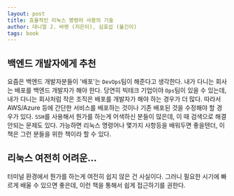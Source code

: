 ```yaml
---
layout: post
title: 효율적인 리눅스 명령어 사용의 기술
author: 대니얼 J. 바렛 (지은이), 심효섭 (옮긴이)
tags: book
---
```


## 백엔드 개발자에게 추천

요즘은 백엔드 개발자분들이 '배포'는 `DevOps`팀이 해준다고 생각한다. 내가 다니는 회사는 배포를 백엔드 개발자가 해야 한다. 당연히 빅테크 기업이야 `Ops`팀이 있을 수 있는데, 내가 다니는 회사처럼 작은 조직은 배포를 개발자가 해야 하는 경우가 더 많다. 따라서 AWS/Azure 등에 간단한 서비스를 배포하는 것이나 기존 배포된 것을 수정해야 할 경우가 있다. `SSH`를 사용해서 뭔가를 하는게 어색하신 분들이 많은데, 이 때 검색으로 해결안되는 문제도 있다. 가능하면 리눅스 명령어나 몇가지 사항등을 배워두면 좋을텐더, 이 책은 그런 분들을 위한 책이라 할 수 있다.

## 리눅스 여전히 어려운...

터미널 환경에서 뭔가를 하는게 여전히 쉽지 않은 건 사실이다. 그러니 필요한 시기에 빠르게 배울 수 있으면 좋은데, 이런 책을 통해서 쉽게 접근하기를 권한다.
